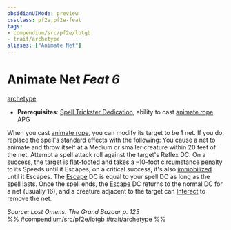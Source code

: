```yaml
---
obsidianUIMode: preview
cssclass: pf2e,pf2e-feat
tags:
- compendium/src/pf2e/lotgb
- trait/archetype
aliases: ["Animate Net"]
---
```

# Animate Net  *Feat 6*  
[archetype](../../Rules/traits/archetype.md)  

- **Prerequisites**: [Spell Trickster Dedication](spell-trickster-dedication-lotgb.md), ability to cast [animate rope](../spells/animate-rope-apg.md) APG

When you cast [animate rope](../spells/animate-rope-apg.md), you can modify its target to be 1 net. If you do, replace the spell's standard effects with the following: You cause a net to animate and throw itself at a Medium or smaller creature within 20 feet of the net. Attempt a spell attack roll against the target's Reflex DC. On a success, the target is [flat-footed](../../Rules/conditions.md#Flat-footed) and takes a –10-foot circumstance penalty to its Speeds until it Escapes; on a critical success, it's also [immobilized](../../Rules/conditions.md#Immobilized) until it Escapes. The [Escape](../../Rules/actions/escape.md) DC is equal to your spell DC as long as the spell lasts. Once the spell ends, the [Escape](../../Rules/actions/escape.md) DC returns to the normal DC for a net (usually 16), and a creature adjacent to the target can [Interact](../../Rules/actions/interact.md) to remove the net.

*Source: Lost Omens: The Grand Bazaar p. 123*  
%% #compendium/src/pf2e/lotgb #trait/archetype %%